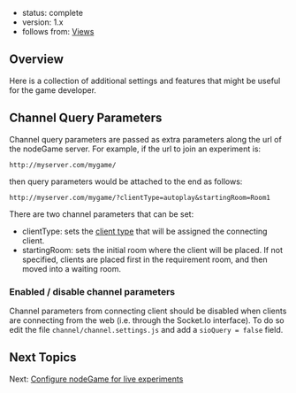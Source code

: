 - status: complete
- version: 1.x
- follows from: [Views](Views-v1)

## Overview

Here is a collection of additional settings and features that might be
useful for the game developer.

## Channel Query Parameters

Channel query parameters are passed as extra parameters along the url
of the nodeGame server. For example, if the url to join an experiment
is:

`http://myserver.com/mygame/`

then query parameters would be attached to the end as follows:

`http://myserver.com/mygame/?clientType=autoplay&startingRoom=Room1`

There are two channel parameters that can be set:

* clientType: sets the [client type](Client-Types-v1) that will be
  assigned the connecting client.
* startingRoom: sets the initial room where the client will be
  placed. If not specified, clients are placed first in the
  requirement room, and then moved into a waiting room.

### Enabled / disable channel parameters

Channel parameters from connecting client should be disabled when
clients are connecting from the web (i.e. through the Socket.Io
interface). To do so edit the file `channel/channel.settings.js` and
add a `sioQuery = false` field.


## Next Topics

Next: [Configure nodeGame for live experiments](Go-Live-v1)

